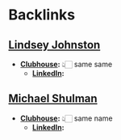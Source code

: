 
# Backlinks
## [Lindsey Johnston](<Lindsey Johnston.md>)
- **[Clubhouse](<Clubhouse.md>):** 👆🏻 same same
    - **[LinkedIn](<LinkedIn.md>):**

## [Michael Shulman](<Michael Shulman.md>)
- **[Clubhouse](<Clubhouse.md>):** 👆🏻 same name
    - **[LinkedIn](<LinkedIn.md>):**

